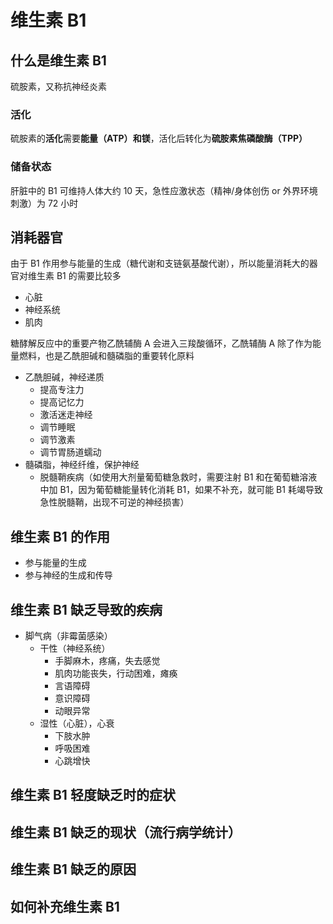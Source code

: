 # 维生素 B1

## 什么是维生素 B1

硫胺素，又称抗神经炎素

### 活化

硫胺素的**活化**需要**能量（ATP）**和**镁**，活化后转化为**硫胺素焦磷酸酶（TPP）**

### 储备状态

肝脏中的 B1 可维持人体大约 10 天，急性应激状态（精神/身体创伤 or 外界环境刺激）为 72 小时

## 消耗器官

由于 B1 作用参与能量的生成（糖代谢和支链氨基酸代谢），所以能量消耗大的器官对维生素 B1 的需要比较多

- 心脏
- 神经系统
- 肌肉

糖酵解反应中的重要产物乙酰辅酶 A 会进入三羧酸循环，乙酰辅酶 A 除了作为能量燃料，也是乙酰胆碱和髓磷脂的重要转化原料

- 乙酰胆碱，神经递质
  - 提高专注力
  - 提高记忆力
  - 激活迷走神经
  - 调节睡眠
  - 调节激素
  - 调节胃肠道蠕动
- 髓磷脂，神经纤维，保护神经
  - 脱髓鞘疾病（如使用大剂量葡萄糖急救时，需要注射 B1 和在葡萄糖溶液中加 B1，因为葡萄糖能量转化消耗 B1，如果不补充，就可能 B1 耗竭导致急性脱髓鞘，出现不可逆的神经损害）

## 维生素 B1 的作用

- 参与能量的生成
- 参与神经的生成和传导

## 维生素 B1 缺乏导致的疾病

- 脚气病（非霉菌感染）
  - 干性（神经系统）
    - 手脚麻木，疼痛，失去感觉
    - 肌肉功能丧失，行动困难，瘫痪
    - 言语障碍
    - 意识障碍
    - 动眼异常
  - 湿性（心脏），心衰
    - 下肢水肿
    - 呼吸困难
    - 心跳增快

## 维生素 B1 轻度缺乏时的症状

## 维生素 B1 缺乏的现状（流行病学统计）

## 维生素 B1 缺乏的原因

## 如何补充维生素 B1

